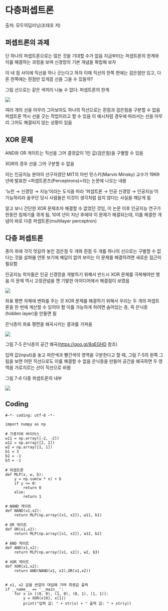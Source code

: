 # 다층퍼셉트론

출처: 모두의딥러닝(조태호 저)

## 퍼셉트론의 과제

단 하나의 퍼셉트론으로는 많은 것을 기대할 수가 없음
지금부터는 퍼셉트론의 한계와 이를 해결하는 과정을 보며 신경망의 기본 개념을 확립해 보자

이 네 점 사이에 직선을 하나 긋는다고 하자
이때 직선의 한쪽 편에는 검은점만 있고, 다른 한쪽에는 흰점만 있게끔 선을 그을 수 있을까?

그림  선으로는 같은 색끼리 나눌 수 없다: 퍼셉트론의 한계

<img src="https://user-images.githubusercontent.com/54765256/90967643-1063a700-e51d-11ea-9077-35cabefde7a9.png">

여러 개의 선을 아무리 그어보아도 하나의 직선으로는 흰점과 검은점을 구분할 수 없음
퍼셉트론 역시 선을 긋는 작업이라고 할 수 있음
이 예시처럼 경우에 따라서는 선을 아무리 그어도 해결되지 않는 상황이 있음

## XOR 문제

AND와 OR 게이트는 직선을 그어 결괏값이 1인 값(검은점)을 구별할 수 있음

XOR의 경우 선을 그어 구분할 수 없음

이는 인공지능 분야의 선구자였던 MIT의 마빈 민스키(Marvin Minsky) 교수가 1969년에 발표한 <퍼셉트론즈(Perceptrons)>라는 논문에 나오는 내용

‘뉴런 → 신경망 → 지능’이라는 도식을 따라 ‘퍼셉트론 → 인공 신경망 → 인공지능’이 가능하리라 꿈꾸던 당시 사람들은 이것이 생각처럼 쉽지 않다는 사실을 깨닫게 됨

알고 보니 간단한 XOR 문제조차 해결할 수 없었던 것임,
이 논문 이후 인공지능 연구가 한동안 침체기를 겪게 됨,
10여 년이 지난 후에야 이 문제가 해결되는데, 이를 해결한 개념이 바로 다층 퍼셉트론(multilayer perceptron)

## 다층 퍼셉트론

종이 위에 각각 엇갈려 놓인 검은점 두 개와 흰점 두 개를 하나의 선으로는 구별할 수 없다는 것을 살펴봄
언뜻 보기에 해답이 없어 보이는 이 문제를 해결하려면 새로운 접근이 필요함

인공지능 학자들은 인공 신경망을 개발하기 위해서 반드시 XOR 문제를 극복해야만 했음
이 문제 역시 고정관념을 깬 기발한 아이디어에서 해결점이 보였음

<img src="https://user-images.githubusercontent.com/54765256/90968680-1d3ac780-e52a-11ea-887a-ee9c4193305c.png">

좌표 평면 자체에 변화를 주는 것
XOR 문제를 해결하기 위해서 우리는 두 개의 퍼셉트론을 한 번에 계산할 수 있어야 함
이를 가능하게 하려면 숨어있는 층, 즉 은닉층(hidden layer)을 만들면 됨

은닉층이 좌표 평면을 왜곡시키는 결과를 가져옴

<img src="https://user-images.githubusercontent.com/54765256/90968694-48bdb200-e52a-11ea-8708-badf1091b501.png">

그림 7-5  은닉층의 공간 왜곡(https://goo.gl/8qEGHD 참조)

입력 값(input)을 놓고 파란색과 빨간색의 영역을 구분한다고 할 때, 
     그림 7-5의 왼쪽 그림을 보면 어떤 직선으로도 이를 해결할 수 없음
은닉층을 만들어 공간을 왜곡하면 두 영역을 가로지르는 선이 직선으로 바뀜

그림 7-6  다중 퍼셉트론의 내부

<img src="https://user-images.githubusercontent.com/54765256/90968716-92a69800-e52a-11ea-91b5-dad4452b7643.png">

## Coding

```
#-*- coding: utf-8 -*-

import numpy as np

# 가중치와 바이어스
w11 = np.array([-2, -2])
w12 = np.array([2, 2])
w2 = np.array([1, 1])
b1 = 3
b2 = -1
b3 = -1

# 퍼셉트론
def MLP(x, w, b):
    y = np.sum(w * x) + b
    if y <= 0:
        return 0
    else:
        return 1

# NAND 게이트
def NAND(x1,x2):
    return MLP(np.array([x1, x2]), w11, b1)

# OR 게이트
def OR(x1,x2):
    return MLP(np.array([x1, x2]), w12, b2)

# AND 게이트
def AND(x1,x2):
    return MLP(np.array([x1, x2]), w2, b3)

# XOR 게이트
def XOR(x1,x2):
    return AND(NAND(x1, x2),OR(x1,x2))


# x1, x2 값을 번갈아 대입해 가며 최종값 출력
if __name__ == '__main__':
    for x in [(0, 0), (1, 0), (0, 1), (1, 1)]:
        y = XOR(x[0], x[1])
        print("입력 값: " + str(x) + " 출력 값: " + str(y))
        

```






